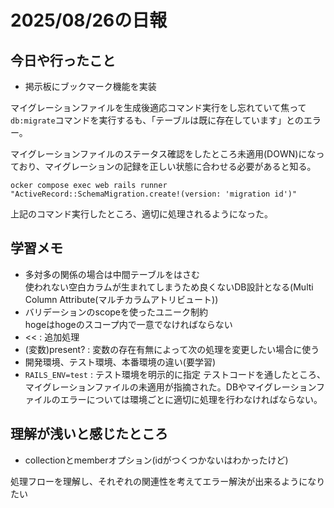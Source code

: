 # 2025/08/26の日報

## 今日や行ったこと
* 掲示板にブックマーク機能を実装

マイグレーションファイルを生成後適応コマンド実行をし忘れていて焦って`db:migrate`コマンドを実行するも、「テーブルは既に存在しています」とのエラー。

マイグレーションファイルのステータス確認をしたところ未適用(DOWN)になっており、マイグレーションの記録を正しい状態に合わせる必要があると知る。

`ocker compose exec web rails runner "ActiveRecord::SchemaMigration.create!(version: 'migration id')"`

上記のコマンド実行したところ、適切に処理されるようになった。

## 学習メモ
* 多対多の関係の場合は中間テーブルをはさむ<br>
使われない空白カラムが生まれてしまうため良くないDB設計となる(Multi Column Attribute(マルチカラムアトリビュート))
* バリデーションのscopeを使ったユニーク制約<br>
hogeはhogeのスコープ内で一意でなければならない
* << : 追加処理
* (変数)present? : 変数の存在有無によって次の処理を変更したい場合に使う
* 開発環境、テスト環境、本番環境の違い(要学習)
* `RAILS_ENV=test` : テスト環境を明示的に指定
テストコードを通したところ、マイグレーションファイルの未適用が指摘された。DBやマイグレーションファイルのエラーについては環境ごとに適切に処理を行わなければならない。

## 理解が浅いと感じたところ
* collectionとmemberオプション(idがつくつかないはわかったけど)

処理フローを理解し、それぞれの関連性を考えてエラー解決が出来るようになりたい




